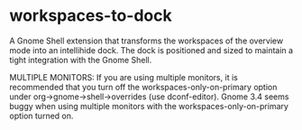 workspaces-to-dock
==================

A Gnome Shell extension that transforms the workspaces of the overview mode into an intellihide dock.  The dock is positioned and sized to maintain a tight integration with the Gnome Shell.


MULTIPLE MONITORS:
If you are using multiple monitors, it is recommended that you turn off the workspaces-only-on-primary option under org->gnome->shell->overrides (use dconf-editor). Gnome 3.4 seems buggy when using multiple monitors with the workspaces-only-on-primary option turned on.


